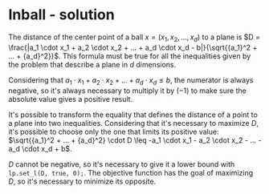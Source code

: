 # Inball - solution

The distance of the center point of a ball $x = (x_1, x_2, ..., x_d)$ to a plane is $D = \frac{|a_1 \cdot x_1 + a_2 \cdot x_2 + ... + a_d \cdot x_d - b|}{\sqrt{{a_1}^2 + ... + {a_d}^2}}$. This formula must be true for all the inequalities given by the problem that describe a plane in $d$ dimensions.

Considering that $a_1 \cdot x_1 + a_2 \cdot x_2 + ... + a_d \cdot x_d \leq b$, the numerator is always negative, so it's always necessary to multiply it by $(-1)$ to make sure the absolute value gives a positive result.

It's possible to transform the equality that defines the distance of a point to a plane into two inequalities. Considering that it's necessary to maximize $D$, it's possible to choose only the one that limits its positive value: $\sqrt{{a_1}^2 + ... + {a_d}^2} \cdot D \leq -a_1 \cdot x_1 - a_2 \cdot x_2 - ... - a_d \cdot x_d + b$.

$D$ cannot be negative, so it's necessary to give it a lower bound with `lp.set_l(D, true, 0);`. The objective function has the goal of maximizing $D$, so it's necessary to minimize its opposite.